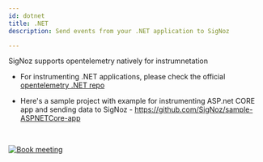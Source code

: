 ```yaml
---
id: dotnet
title: .NET
description: Send events from your .NET application to SigNoz

---
```


SigNoz supports opentelemetry natively for instrumnetation

- For instrumenting .NET applications, please check the official [opentelemetry .NET repo](https://github.com/open-telemetry/opentelemetry-dotnet)

- Here's a sample project with example for instrumenting ASP.net CORE app and sending data to SigNoz - https://github.com/SigNoz/sample-ASPNETCore-app

<p>&nbsp;</p>

<p align="center">

[![Book meeting](/img/docs/ZoomCTA1.png)](https://calendly.com/pranay-signoz/instrumentation-office-hrs)

</p>